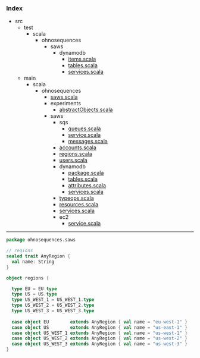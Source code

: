 ### Index

+ src
  + test
    + scala
      + ohnosequences
        + saws
          + dynamodb
            + [items.scala](../../../../test/scala/ohnosequences/saws/dynamodb/items.md)
            + [tables.scala](../../../../test/scala/ohnosequences/saws/dynamodb/tables.md)
            + [services.scala](../../../../test/scala/ohnosequences/saws/dynamodb/services.md)
  + main
    + scala
      + ohnosequences
        + [saws.scala](../saws.md)
        + experiments
          + [abstractObjects.scala](../experiments/abstractObjects.md)
        + saws
          + sqs
            + [queues.scala](sqs/queues.md)
            + [service.scala](sqs/service.md)
            + [messages.scala](sqs/messages.md)
          + [accounts.scala](accounts.md)
          + [regions.scala](regions.md)
          + [users.scala](users.md)
          + dynamodb
            + [package.scala](dynamodb/package.md)
            + [tables.scala](dynamodb/tables.md)
            + [attributes.scala](dynamodb/attributes.md)
            + [services.scala](dynamodb/services.md)
          + [typeops.scala](typeops.md)
          + [resources.scala](resources.md)
          + [services.scala](services.md)
          + ec2
            + [service.scala](ec2/service.md)

------


```scala
package ohnosequences.saws

// regions
sealed trait AnyRegion {
  val name: String
}

object regions {

  type EU = EU.type
  type US = US.type
  type US_WEST_1 = US_WEST_1.type
  type US_WEST_2 = US_WEST_2.type
  type US_WEST_3 = US_WEST_3.type
  
  case object EU        extends AnyRegion { val name = "eu-west-1" }
  case object US        extends AnyRegion { val name = "us-east-1" }
  case object US_WEST_1 extends AnyRegion { val name = "us-west-1" }
  case object US_WEST_2 extends AnyRegion { val name = "us-west-2" }
  case object US_WEST_3 extends AnyRegion { val name = "us-west-3" }
}

  
```

